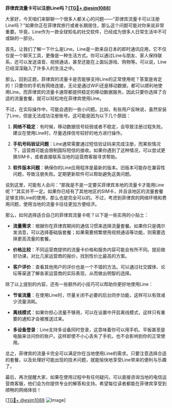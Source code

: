 **菲律宾流量卡可以注册Line吗？[[TG💪+ @esim1088](https://t.me/s/esim1088)]**

大家好，今天咱们来聊聊一个很多人都关心的问题——“菲律宾流量卡可以注册Line吗？”如果你正在菲律宾旅行或者长期居住，那么这个问题可能对你来说非常重要。毕竟，Line作为一款全球知名的社交软件，已经成为很多人日常生活中不可或缺的一部分。

首先，让我们了解一下什么是Line。Line是一款来自日本的即时通讯应用，它不仅仅是一个聊天工具，更像是一种生活方式。你可以通过Line与朋友、家人保持联系，还可以发送语音、视频通话，甚至还能在上面玩游戏、购物等。可以说，Line已经深深融入了许多人的生活之中。

那么，回到正题，菲律宾的流量卡是否能够支持Line的正常使用呢？答案是肯定的！只要你的手机有网络连接，无论是通过WiFi还是移动数据，都可以顺利地使用Line。而菲律宾的流量卡通常都提供稳定的移动数据服务，因此只要你选择了合适的流量套餐，就可以轻松地在菲律宾使用Line。

不过，在实际操作中，可能会遇到一些小问题。比如，有些用户反映说，虽然安装了Line，但是无法成功注册账号。这可能是因为以下几个原因：

1. **网络不稳定**：有时候，移动数据信号较弱或者不稳定，会导致注册过程失败。建议在使用Line时，尽量选择信号较好的地方进行操作。
   
2. **手机号码验证问题**：Line通常需要通过短信验证码来完成注册，而某些情况下，运营商可能会限制国际短信的接收。如果你遇到了这种情况，可以尝试更换SIM卡，或者直接联系当地的运营商客服寻求帮助。

3. **软件版本问题**：确保你的Line应用程序是最新的版本。旧版本可能存在兼容性问题，导致注册失败。定期更新软件可以帮助避免这类问题。

说到这里，可能有人会问：“那我是不是一定要买菲律宾本地的流量卡才能用Line呢？”其实并不一定。如果你已经有了其他地区的SIM卡，并且该地区的流量套餐足够支持Line的使用，那么也是完全可以的。不过，考虑到菲律宾的网络环境和费用问题，使用当地的流量卡往往更加方便经济。

那么，如何选择适合自己的菲律宾流量卡呢？以下是一些实用的小贴士：

- **流量需求**：根据你在菲律宾期间的通信习惯来选择流量套餐。如果你只是偶尔发消息，可以选择基础版套餐；如果需要频繁使用视频通话等功能，则需要选择更高流量的套餐。
  
- **价格比较**：不同运营商提供的流量卡价格和服务内容可能会有所不同。提前做好功课，对比几家运营商的报价，找到性价比最高的方案。

- **客户评价**：查看其他用户的评价也是一个不错的方法。可以通过社交媒体、论坛等渠道了解各家运营商的实际表现，从而做出明智的选择。

除了以上提到的内容，还有一些额外的小技巧可以帮助你更好地使用Line：

- **节省流量**：在使用Line时，尽量关闭不必要的后台同步功能，这样可以有效减少流量消耗。
  
- **离线模式**：如果你担心流量不够用，可以在设置中开启离线模式，这样只有重要的通知才会被推送过来。

- **多设备登录**：Line支持多设备同时登录，这意味着你可以用手机、平板甚至是电脑来访问你的账户。这样即使不小心丢失了手机，也不会影响到你的正常使用。

总之，菲律宾的流量卡完全可以满足你在当地使用Line的需求。只要注意选择合适的套餐，以及处理好可能出现的技术问题，就能愉快地享受Line带来的便利与乐趣了。

最后，再次提醒大家，如果在使用过程中有任何疑问，可以直接咨询当地的电信运营商客服，他们会为你提供专业的解答和支持。希望每位读者都能在菲律宾享受到顺畅的网络体验！

[[TG💪+ @esim1088](https://t.me/s/esim1088) ![Image](https://i.postimg.cc/4NQfJmqS/Snipaste-2025-05-13-00-14-12.png)]
